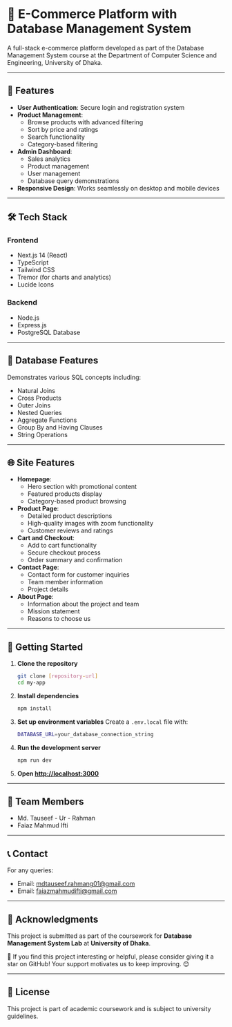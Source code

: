 # 🛒 E-Commerce Platform with Database Management System

A full-stack e-commerce platform developed as part of the Database Management System course at the Department of Computer Science and Engineering, University of Dhaka.


---

## 🌟 Features

- **User Authentication**: Secure login and registration system
- **Product Management**:
  - Browse products with advanced filtering
  - Sort by price and ratings
  - Search functionality
  - Category-based filtering
- **Admin Dashboard**:
  - Sales analytics
  - Product management
  - User management
  - Database query demonstrations
- **Responsive Design**: Works seamlessly on desktop and mobile devices

---

## 🛠️ Tech Stack

### Frontend

- Next.js 14 (React)
- TypeScript
- Tailwind CSS
- Tremor (for charts and analytics)
- Lucide Icons


### Backend

- Node.js
- Express.js
- PostgreSQL Database

---

## 💽 Database Features

Demonstrates various SQL concepts including:

- Natural Joins
- Cross Products
- Outer Joins
- Nested Queries
- Aggregate Functions
- Group By and Having Clauses
- String Operations

---

## 🌐 Site Features

- **Homepage**:
  - Hero section with promotional content
  - Featured products display
  - Category-based product browsing
- **Product Page**:
  - Detailed product descriptions
  - High-quality images with zoom functionality
  - Customer reviews and ratings
- **Cart and Checkout**:
  - Add to cart functionality
  - Secure checkout process
  - Order summary and confirmation
- **Contact Page**:
  - Contact form for customer inquiries
  - Team member information
  - Project details
- **About Page**:
  - Information about the project and team
  - Mission statement
  - Reasons to choose us

---

## 🚀 Getting Started

1. **Clone the repository**

   ```bash
   git clone [repository-url]
   cd my-app
   ```

2. **Install dependencies**

   ```bash
   npm install
   ```

3. **Set up environment variables**
   Create a `.env.local` file with:

   ```bash
   DATABASE_URL=your_database_connection_string
   ```

4. **Run the development server**

   ```bash
   npm run dev
   ```


5. **Open [http://localhost:3000](http://localhost:3000)**

---

## 👥 Team Members

- Md. Tauseef - Ur - Rahman
- Faiaz Mahmud Ifti

---

## 📞 Contact

For any queries:

- Email: mdtauseef.rahmang01@gmail.com
- Email: faiazmahmudifti@gmail.com

---

## 🙏 Acknowledgments

This project is submitted as part of the coursework for **Database Management System Lab** at **University of Dhaka**.

🌟 If you find this project interesting or helpful, please consider giving it a star on GitHub! Your support motivates us to keep improving. 😊

---

## 📄 License

This project is part of academic coursework and is subject to university guidelines.
